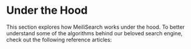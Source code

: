 # Under the Hood

This section explores how MeiliSearch works under the hood. To better understand some of the algorithms behind our beloved search engine, check out the following reference articles: